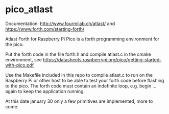 # pico_atlast 

Documentation: http://www.fourmilab.ch/atlast/ and https://www.forth.com/starting-forth/

Atlast Forth for Raspberry Pi Pico is a forth programming environment for the pico. 

Put the forth code in the file forth.h and compile atlast.c in the cmake environment, see https://datasheets.raspberrypi.org/pico/getting-started-with-pico.pdf

Use the Makefile included in this repo to compile atlast.c to run on the Raspberry Pi or other host to be able to test your forth code before flashing to the pico. The forth code must contain an indefinite loop, e.g. begin ... again to keep the application running.

At this date january 30 only a few primitives are implemented, more to come.
